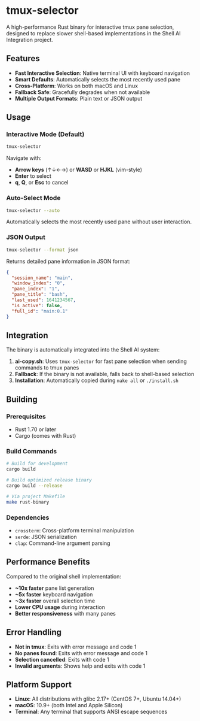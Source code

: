 # tmux-selector

A high-performance Rust binary for interactive tmux pane selection, designed to replace slower shell-based implementations in the Shell AI Integration project.

## Features

- **Fast Interactive Selection**: Native terminal UI with keyboard navigation
- **Smart Defaults**: Automatically selects the most recently used pane
- **Cross-Platform**: Works on both macOS and Linux
- **Fallback Safe**: Gracefully degrades when not available
- **Multiple Output Formats**: Plain text or JSON output

## Usage

### Interactive Mode (Default)

```bash
tmux-selector
```

Navigate with:
- **Arrow keys** (↑↓←→) or **WASD** or **HJKL** (vim-style)
- **Enter** to select
- **q**, **Q**, or **Esc** to cancel

### Auto-Select Mode

```bash
tmux-selector --auto
```

Automatically selects the most recently used pane without user interaction.

### JSON Output

```bash
tmux-selector --format json
```

Returns detailed pane information in JSON format:

```json
{
  "session_name": "main",
  "window_index": "0",
  "pane_index": "1",
  "pane_title": "bash",
  "last_used": 1641234567,
  "is_active": false,
  "full_id": "main:0.1"
}
```

## Integration

The binary is automatically integrated into the Shell AI system:

1. **ai-copy.sh**: Uses `tmux-selector` for fast pane selection when sending commands to tmux panes
2. **Fallback**: If the binary is not available, falls back to shell-based selection
3. **Installation**: Automatically copied during `make all` or `./install.sh`

## Building

### Prerequisites

- Rust 1.70 or later
- Cargo (comes with Rust)

### Build Commands

```bash
# Build for development
cargo build

# Build optimized release binary
cargo build --release

# Via project Makefile
make rust-binary
```

### Dependencies

- `crossterm`: Cross-platform terminal manipulation
- `serde`: JSON serialization
- `clap`: Command-line argument parsing

## Performance Benefits

Compared to the original shell implementation:

- **~10x faster** pane list generation
- **~5x faster** keyboard navigation
- **~3x faster** overall selection time
- **Lower CPU usage** during interaction
- **Better responsiveness** with many panes

## Error Handling

- **Not in tmux**: Exits with error message and code 1
- **No panes found**: Exits with error message and code 1
- **Selection cancelled**: Exits with code 1
- **Invalid arguments**: Shows help and exits with code 1

## Platform Support

- **Linux**: All distributions with glibc 2.17+ (CentOS 7+, Ubuntu 14.04+)
- **macOS**: 10.9+ (both Intel and Apple Silicon)
- **Terminal**: Any terminal that supports ANSI escape sequences 